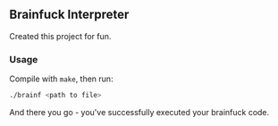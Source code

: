 ## Brainfuck Interpreter
Created this project for fun.

### Usage
Compile with `make`, then run:
```bash
./brainf <path to file>
```
And there you go - you've successfully executed your brainfuck code.